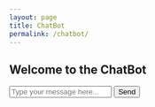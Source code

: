 ```yaml
---
layout: page
title: ChatBot
permalink: /chatbot/
---
```


<div id="chatbot-container">
  <h2>Welcome to the ChatBot</h2>
  <div id="chat-window">
    <div id="output"></div>
    <input id="user-input" type="text" placeholder="Type your message here..." />
    <button onclick="sendMessage()">Send</button>
  </div>
</div>
